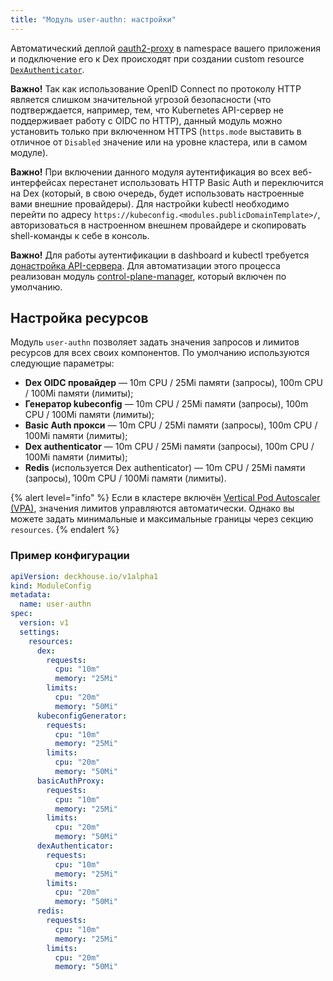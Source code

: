 ```yaml
---
title: "Модуль user-authn: настройки"
---
```


<!-- SCHEMA -->

Автоматический деплой [oauth2-proxy](https://github.com/oauth2-proxy/oauth2-proxy) в namespace вашего приложения и подключение его к Dex происходят при создании custom resource [`DexAuthenticator`](cr.html#dexauthenticator).

**Важно!** Так как использование OpenID Connect по протоколу HTTP является слишком значительной угрозой безопасности (что подтверждается, например, тем, что Kubernetes API-сервер не поддерживает работу с OIDC по HTTP), данный модуль можно установить только при включенном HTTPS (`https.mode` выставить в отличное от `Disabled` значение или на уровне кластера, или в самом модуле).

**Важно!** При включении данного модуля аутентификация во всех веб-интерфейсах перестанет использовать HTTP Basic Auth и переключится на Dex (который, в свою очередь, будет использовать настроенные вами внешние провайдеры).
Для настройки kubectl необходимо перейти по адресу `https://kubeconfig.<modules.publicDomainTemplate>/`, авторизоваться в настроенном внешнем провайдере и скопировать shell-команды к себе в консоль.

**Важно!** Для работы аутентификации в dashboard и kubectl требуется [донастройка API-сервера](faq.html#настройка-kube-apiserver). Для автоматизации этого процесса реализован модуль [control-plane-manager](../../modules/control-plane-manager/), который включен по умолчанию.

## Настройка ресурсов

Модуль `user-authn` позволяет задать значения запросов и лимитов ресурсов для всех своих компонентов. По умолчанию используются следующие параметры:

- **Dex OIDC провайдер** — 10m CPU / 25Mi памяти (запросы), 100m CPU / 100Mi памяти (лимиты);
- **Генератор kubeconfig** — 10m CPU / 25Mi памяти (запросы), 100m CPU / 100Mi памяти (лимиты);
- **Basic Auth прокси** — 10m CPU / 25Mi памяти (запросы), 100m CPU / 100Mi памяти (лимиты);
- **Dex authenticator** — 10m CPU / 25Mi памяти (запросы), 100m CPU / 100Mi памяти (лимиты);
- **Redis** (используется Dex authenticator) — 10m CPU / 25Mi памяти (запросы), 100m CPU / 100Mi памяти (лимиты).

{% alert level="info" %}
Если в кластере включён [Vertical Pod Autoscaler (VPA)](https://deckhouse.ru/products/kubernetes-platform/documentation/v1/modules/vertical-pod-autoscaler/), значения лимитов управляются автоматически. Однако вы можете задать минимальные и максимальные границы через секцию `resources`.
{% endalert %}

### Пример конфигурации

```yaml
apiVersion: deckhouse.io/v1alpha1
kind: ModuleConfig
metadata:
  name: user-authn
spec:
  version: v1
  settings:
    resources:
      dex:
        requests:
          cpu: "10m"
          memory: "25Mi"
        limits:
          cpu: "20m"
          memory: "50Mi"
      kubeconfigGenerator:
        requests:
          cpu: "10m"
          memory: "25Mi"
        limits:
          cpu: "20m"
          memory: "50Mi"
      basicAuthProxy:
        requests:
          cpu: "10m"
          memory: "25Mi"
        limits:
          cpu: "20m"
          memory: "50Mi"
      dexAuthenticator:
        requests:
          cpu: "10m"
          memory: "25Mi"
        limits:
          cpu: "20m"
          memory: "50Mi"
      redis:
        requests:
          cpu: "10m"
          memory: "25Mi"
        limits:
          cpu: "20m"
          memory: "50Mi"
```

